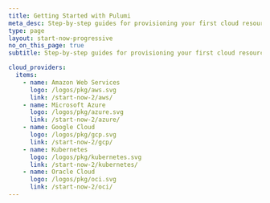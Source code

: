 ```yaml
---
title: Getting Started with Pulumi
meta_desc: Step-by-step guides for provisioning your first cloud resources and mastering the basics of Pulumi
type: page
layout: start-now-progressive
no_on_this_page: true
subtitle: Step-by-step guides for provisioning your first cloud resources and mastering the basics of Pulumi

cloud_providers:
  items:
    - name: Amazon Web Services
      logo: /logos/pkg/aws.svg
      link: /start-now-2/aws/
    - name: Microsoft Azure
      logo: /logos/pkg/azure.svg
      link: /start-now-2/azure/
    - name: Google Cloud
      logo: /logos/pkg/gcp.svg
      link: /start-now-2/gcp/
    - name: Kubernetes
      logo: /logos/pkg/kubernetes.svg
      link: /start-now-2/kubernetes/
    - name: Oracle Cloud
      logo: /logos/pkg/oci.svg
      link: /start-now-2/oci/
---
```

